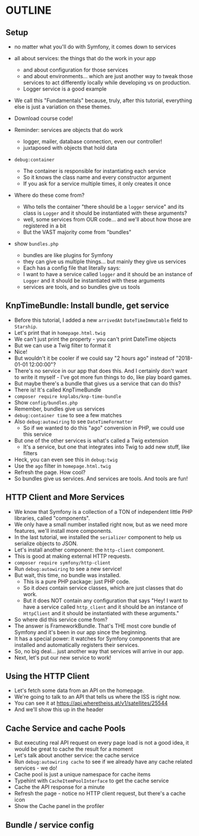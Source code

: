 # OUTLINE

## Setup

- no matter what you'll do with Symfony, it comes down to services
- all about services: the things that do the work in your app
  - and about configuration for those services
  - and about environments... which are just another way to tweak
    those services to act differently locally while developing vs
    on production.
  - Logger service is a good example
- We call this "Fundamentals" because, truly, after this tutorial,
  everything else is just a variation on these themes.
- Download course code!

- Reminder: services are objects that do work
  - logger, mailer, database connection, even our controller!
  - juxtaposed with objects that hold data
- `debug:container`
  - The container is responsible for instantiating each service
  - So it knows the class name and every constructor argument
  - If you ask for a service multiple times, it only creates it once
- Where do these come from?
  - Who tells the container "there should be a `logger` service" and its
    class is `Logger` and it should be instantiated with these arguments?
  - well, some services from OUR code... and we'll about how those are
    registered in a bit
  - But the VAST majority come from "bundles"
- show `bundles.php`
  - bundles are like plugins for Symfony
  - they can give us multiple things... but mainly they give us services
  - Each has a config file that literally says:
  - I want to have a service called `logger` and it should be an instance
    of `Logger` and it should be instantiated with these arguments
  - services are tools, and so bundles give us tools

## KnpTimeBundle: Install bundle, get service

- Before this tutorial, I added a new `arrivedAt` `DateTimeImmutable` field to
  `Starship`.
- Let's print that in `homepage.html.twig`
- We can't just print the property - you can't print DateTime objects
- But we can use a Twig filter to format it
- Nice!
- But wouldn't it be cooler if we could say "2 hours ago" instead of
  "2018-01-01 12:00:00"?
- There's no service in our app that does this. And I certainly don't want
  to write it myself - I've got more fun things to do, like play board games.
- But maybe there's a bundle that gives us a service that can do this?
- There is! It's called KnpTimeBundle
- `composer require knplabs/knp-time-bundle`
- Show `config/bundles.php`
- Remember, bundles give us services
- `debug:container time` to see a few matches
- Also `debug:autowiring` to see `DateTimeFormatter`
  - So if we wanted to do this "ago" conversion in PHP, we could use this
    service
- But one of the other services is what's called a Twig extension
  - It's a service, but one that integrates into Twig to add new stuff, like
    filters
- Heck, you can even see this in `debug:twig`
- Use the `ago` filter in `homepage.html.twig`
- Refresh the page. How cool?
- So bundles give us services. And services are tools. And tools are fun!

## HTTP Client and More Services

- We know that Symfony is a collection of a TON of independent little PHP libraries,
  called "components".
- We only have a small number installed right now, but as we need more features,
  we'll install more components.
- In the last tutorial, we installed the `serializer` component to help us
  serialize objects to JSON.
- Let's install another component: the `http-client` component.
- This is good at making external HTTP requests.
- `composer require symfony/http-client`
- Run `debug:autowiring` to see a new service!
- But wait, this time, no bundle was installed.
  - This is a pure PHP package: just PHP code.
  - So it *does* contain service classes, which are just classes that
    do work.
  - But it does NOT contain any configuration that says "Hey! I want
    to have a service called `http_client` and it should be an instance
    of `HttpClient` and it should be instantiated with these arguments."
- So where did this service come from?
- The answer is FrameworkBundle. That's THE most core bundle of Symfony
  and it's been in our app since the beginning.
- It has a special power: it watches for Symfony components that are
  installed and automatically registers their services.
- So, no big deal... just another way that services will arrive in our app.
- Next, let's put our new service to work!

## Using the HTTP Client

- Let's fetch some data from an API on the homepage.
- We're going to talk to an API that tells us where the ISS is right now.
- You can see it at https://api.wheretheiss.at/v1/satellites/25544
- And we'll show this up in the header

## Cache Service and cache Pools

- But executing real API request on every page load is not a good idea,
  it would be great to cache the result for a moment
- Let's talk about another service: the cache service
- Run `debug:autowiring cache` to see if we already have any cache
  related services - we do!
- Cache pool is just a unique namespace for cache items
- Typehint with `CacheItemPoolInterface` to get the cache service
- Cache the API response for a minute
- Refresh the page - notice no HTTP client request, but there's a cache icon
- Show the Cache panel in the profiler

## Bundle / service config
